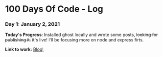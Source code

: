 # 100 Days Of Code - Log

### Day 1: January 2, 2021

**Today's Progress**: Installed ghost locally and wrote some posts, ~~looking for publishing it.~~ it's live!
                      I'll be focusing more on node and express firts.

**Link to work:** [Blog!](bleumont.github.io)
